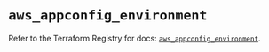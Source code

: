 # `aws_appconfig_environment`

Refer to the Terraform Registry for docs: [`aws_appconfig_environment`](https://registry.terraform.io/providers/hashicorp/aws/5.39.0/docs/resources/appconfig_environment).
